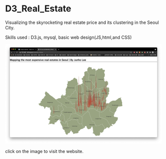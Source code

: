 # D3_Real_Estate
Visualizing the skyrocketing real estate price and its clustering in the Seoul City. 


Skills used : D3.js, mysql, basic web design(JS,html,and CSS)


[![preview of the html](main_image_2.png?raw=true "main")](http://dif-eq.xyz/realestate_climax)

click on the image to visit the website.
